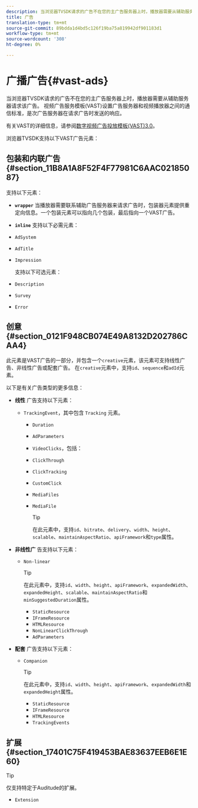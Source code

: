```yaml
---
description: 当浏览器TVSDK请求的广告不在您的主广告服务器上时，播放器需要从辅助服务器请求该广告。 视频广告服务模板(VAST)设置广告服务器和视频播放器之间的通信标准，是次广告服务器在请求广告时发送的响应。
title: 广告
translation-type: tm+mt
source-git-commit: 89bdda1d4bd5c126f19ba75a819942df901183d1
workflow-type: tm+mt
source-wordcount: '308'
ht-degree: 0%

---
```



# 广播广告{#vast-ads}

当浏览器TVSDK请求的广告不在您的主广告服务器上时，播放器需要从辅助服务器请求该广告。 视频广告服务模板(VAST)设置广告服务器和视频播放器之间的通信标准，是次广告服务器在请求广告时发送的响应。

有关VAST的详细信息，请参阅[数字视频广告投放模板(VAST)3.0](https://www.iab.com/wp-content/uploads/2015/06/VASTv3_0.pdf)。

浏览器TVSDK支持以下VAST广告元素：

## 包装和内联广告{#section_11B8A1A8F52F4F77981C6AAC02185087}

支持以下元素：

* **`wrapper`** 当播放器需要联系辅助广告服务器来请求广告时，包装器元素提供重定向信息。一个包装元素可以指向几个包装，最后指向一个VAST广告。

* **`inline`** 支持以下必需元素：

* `AdSystem`
* `AdTitle`
* `Impression`

   支持以下可选元素：

* `Description`
* `Survey`
* `Error`

## 创意{#section_0121F948CB074E49A8132D202786CAA4}

此元素是VAST广告的一部分，并包含一个`creative`元素，该元素可支持线性广告、非线性广告或配套广告。 在`creative`元素中，支持`id`、`sequence`和`adId`元素。

以下是有关广告类型的更多信息：

* **线性** 广告支持以下元素：

   * `TrackingEvent`，其中包含 `Tracking` 元素。
      * `Duration`
      * `AdParameters`
      * `VideoClicks`，包括：

      * `ClickThrough`
      * `ClickTracking`
      * `CustomClick`

      * `MediaFiles`

      * `MediaFile`

         >[!TIP]
         >
         >在此元素中，支持`id`、`bitrate`、`delivery`、`width`、`height`、`scalable`、`maintainAspectRatio`、`apiFramework`和`type`属性。

* **非线性广** 告支持以下元素：

   * `Non-linear`

      >[!TIP]
      >
      >在此元素中，支持`id`、`width`、`height`、`apiFramework`、`expandedWidth`、`expandedHeight`、`scalable`、`maintainAspectRatio`和`minSuggestedDuration`属性。

      * `StaticResource`
      * `IFrameResource`
      * `HTMLResource`
      * `NonLinearClickThrough`
      * `AdParameters`

* **配套** 广告支持以下元素：

   * `Companion`

      >[!TIP]
      >
      >在此元素中，支持`id`、`width`、`height`、`apiFramework`、`expandedWidth`和`expandedHeight`属性。

      * `StaticResource`
      * `IFrameResource`
      * `HTMLResource`
      * `TrackingEvents`

## 扩展{#section_17401C75F419453BAE83637EEB6E1E60}

>[!TIP]
>
>仅支持特定于Auditude的扩展。

* `Extension`

